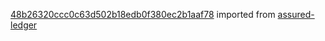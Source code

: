 [48b26320ccc0c63d502b18edb0f380ec2b1aaf78](https://github.com/insolar/assured-ledger/commit/48b26320ccc0c63d502b18edb0f380ec2b1aaf78) imported from [assured-ledger](https://github.com/insolar/assured-ledger)
